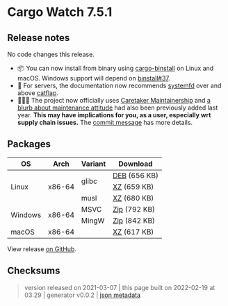 # Cargo Watch 7.5.1

## Release notes

<p>No code changes this release.</p>
<ul>
<li><g-emoji class="g-emoji" alias="package" fallback-src="https://github.githubassets.com/images/icons/emoji/unicode/1f4e6.png">📦</g-emoji> You can now install from binary using <a href="https://github.com/ryankurte/cargo-binstall">cargo-binstall</a> on Linux and macOS. Windows support will depend on <a href="https://github.com/ryankurte/cargo-binstall/issues/37" data-hovercard-type="issue" data-hovercard-url="/ryankurte/cargo-binstall/issues/37/hovercard">binstall#37</a>.</li>
<li><g-emoji class="g-emoji" alias="scroll" fallback-src="https://github.githubassets.com/images/icons/emoji/unicode/1f4dc.png">📜</g-emoji> For servers, the documentation now recommends <a href="https://github.com/mitsuhiko/systemfd">systemfd</a> over and above <a href="https://github.com/passcod/catflap">catflap</a>.</li>
<li><g-emoji class="g-emoji" alias="people_holding_hands" fallback-src="https://github.githubassets.com/images/icons/emoji/unicode/1f9d1-1f91d-1f9d1.png">🧑‍🤝‍🧑</g-emoji> The project now officially uses <a href="https://github.com/passcod/cargo-watch/blob/main/CARETAKERS.md">Caretaker Maintainership</a> and <a href="https://github.com/passcod/cargo-watch#troubleshooting">a blurb about maintenance attitude</a> had also been previously added last year. <strong>This may have implications for you, as a user, especially wrt supply chain issues.</strong> The <a href="https://github.com/passcod/cargo-watch/commit/417303e335b8318053dbe9e78b50e5c7210a4600">commit message</a> has more details.</li>
</ul>

## Packages

<table class="downloads">
<thead>
<tr>
<th>OS</th>
<th>Arch</th>
<th>Variant</th>
<th>Download</th>

</tr>
</thead>
<tbody>
<tr>
						<td rowspan="3">Linux</td>
						
<td rowspan="3">x86-64</td>
            
						
<td rowspan="2">glibc</td>
            
<td><a class="download" href="https://github.com/watchexec/cargo-watch/releases/download/v7.5.1/cargo-watch-v7.5.1-x86_64-unknown-linux-gnu.deb">DEB</a> (656 KB)</td>
						
</tr>
					
<tr>
						
						
						
<td><a class="download" href="https://github.com/watchexec/cargo-watch/releases/download/v7.5.1/cargo-watch-v7.5.1-x86_64-unknown-linux-gnu.tar.xz">XZ</a> (659 KB)</td>
						
</tr>
					
<tr>
						
						
						
<td rowspan="1">musl</td>
            
<td><a class="download" href="https://github.com/watchexec/cargo-watch/releases/download/v7.5.1/cargo-watch-v7.5.1-x86_64-unknown-linux-musl.tar.xz">XZ</a> (680 KB)</td>
						
</tr>
					
<tr>
						<td rowspan="2">Windows</td>
						
<td rowspan="2">x86-64</td>
            
						
<td rowspan="1">MSVC</td>
            
<td><a class="download" href="https://github.com/watchexec/cargo-watch/releases/download/v7.5.1/cargo-watch-v7.5.1-x86_64-pc-windows-msvc.zip">Zip</a> (792 KB)</td>
						
</tr>
					
<tr>
						
						
						
<td rowspan="1">MingW</td>
            
<td><a class="download" href="https://github.com/watchexec/cargo-watch/releases/download/v7.5.1/cargo-watch-v7.5.1-x86_64-pc-windows-gnu.zip">Zip</a> (842 KB)</td>
						
</tr>
					
<tr>
						<td rowspan="1">macOS</td>
						
<td rowspan="1">x86-64</td>
            
						
<td rowspan="1"></td>
            
<td><a class="download" href="https://github.com/watchexec/cargo-watch/releases/download/v7.5.1/cargo-watch-v7.5.1-x86_64-apple-darwin.tar.xz">XZ</a> (617 KB)</td>
						
</tr>
					</tbody>
</table>


View release [on GitHub](https://github.com/watchexec/cargo-watch/releases/v7.5.1).

## Checksums





>	 version released on 2021-03-07
>	|
>	this page built on 2022-02-19 at 03:29
>	| generator v0.0.2
>	| [json metadata](meta.json)

